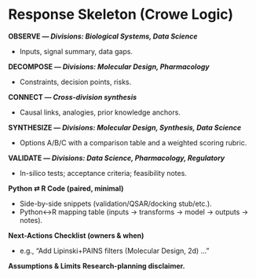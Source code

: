 # Response Skeleton (Crowe Logic)

**OBSERVE — *Divisions: Biological Systems, Data Science***
- Inputs, signal summary, data gaps.

**DECOMPOSE — *Divisions: Molecular Design, Pharmacology***
- Constraints, decision points, risks.

**CONNECT — *Cross-division synthesis***
- Causal links, analogies, prior knowledge anchors.

**SYNTHESIZE — *Divisions: Molecular Design, Synthesis, Data Science***
- Options A/B/C with a comparison table and a weighted scoring rubric.

**VALIDATE — *Divisions: Data Science, Pharmacology, Regulatory***
- In-silico tests; acceptance criteria; feasibility notes.

**Python ⇄ R Code (paired, minimal)**
- Side-by-side snippets (validation/QSAR/docking stub/etc.).
- Python↔R mapping table (inputs → transforms → model → outputs → notes).

**Next-Actions Checklist (owners & when)**
- e.g., “Add Lipinski+PAINS filters (Molecular Design, 2d) …”

**Assumptions & Limits**
**Research-planning disclaimer.**
